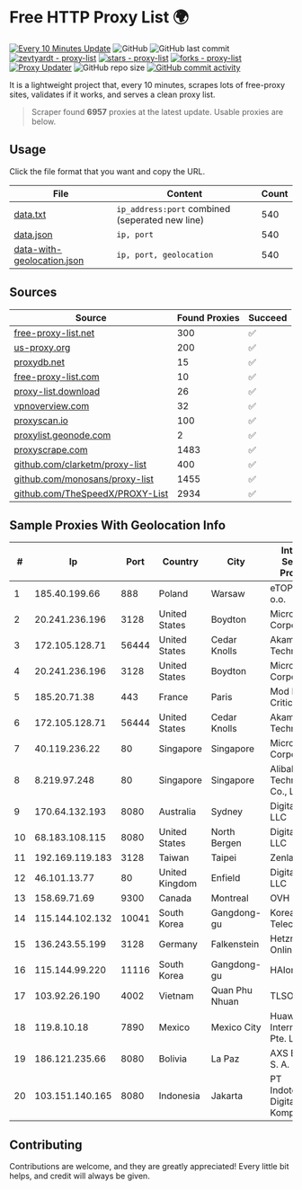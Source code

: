 
# Free HTTP Proxy List 🌍

[![Every 10 Minutes Update](https://github.com/mertguvencli/http-proxy-list/actions/workflows/main.yml/badge.svg?branch=main)](https://github.com/mertguvencli/http-proxy-list/actions/workflows/main.yml)
![GitHub](https://img.shields.io/github/license/mertguvencli/http-proxy-list)
![GitHub last commit](https://img.shields.io/github/last-commit/mertguvencli/http-proxy-list)
[![zevtyardt - proxy-list](https://img.shields.io/static/v1?label=zevtyardt&message=proxy-list&color=blue&logo=github)](https://github.com/zevtyardt/proxy-list "Go to GitHub repo")
[![stars - proxy-list](https://img.shields.io/github/stars/zevtyardt/proxy-list?style=social)](https://github.com/zevtyardt/proxy-list)
[![forks - proxy-list](https://img.shields.io/github/forks/zevtyardt/proxy-list?style=social)](https://github.com/zevtyardt/proxy-list)
[![Proxy Updater](https://github.com/zevtyardt/proxy-list/workflows/Proxy%20Updater/badge.svg)](https://github.com/zevtyardt/proxy-list/actions?query=workflow:"Proxy+Updater")
![GitHub repo size](https://img.shields.io/github/repo-size/zevtyardt/proxy-list)
[![GitHub commit activity](https://img.shields.io/github/commit-activity/m/zevtyardt/proxy-list?logo=commits)](https://github.com/zevtyardt/proxy-list/commits/main)

It is a lightweight project that, every 10 minutes, scrapes lots of free-proxy sites, validates if it works, and serves a clean proxy list.

> Scraper found **6957** proxies at the latest update. Usable proxies are below.

## Usage

Click the file format that you want and copy the URL.

|File|Content|Count|
|----|-------|-----|
|[data.txt](https://raw.githubusercontent.com/mertguvencli/http-proxy-list/main/proxy-list/data.txt)|`ip_address:port` combined (seperated new line)|540|
|[data.json](https://raw.githubusercontent.com/mertguvencli/http-proxy-list/main/proxy-list/data.json)|`ip, port`|540|
|[data-with-geolocation.json](https://raw.githubusercontent.com/mertguvencli/http-proxy-list/main/proxy-list/data-with-geolocation.json)|`ip, port, geolocation`|540|

## Sources

|Source|Found Proxies|Succeed|
|------|-------------|-------|
|[free-proxy-list.net](https://free-proxy-list.net)|300|✅|
|[us-proxy.org](https://www.us-proxy.org)|200|✅|
|[proxydb.net](http://proxydb.net)|15|✅|
|[free-proxy-list.com](https://free-proxy-list.com/?page=&port=&type%5B%5D=http&type%5B%5D=https&up_time=0&search=Search)|10|✅|
|[proxy-list.download](https://www.proxy-list.download/HTTP)|26|✅|
|[vpnoverview.com](https://vpnoverview.com/privacy/anonymous-browsing/free-proxy-servers)|32|✅|
|[proxyscan.io](https://www.proxyscan.io)|100|✅|
|[proxylist.geonode.com](https://proxylist.geonode.com/api/proxy-list?limit=300&page=1&sort_by=lastChecked&sort_type=desc&protocols=http,https)|2|✅|
|[proxyscrape.com](https://api.proxyscrape.com/v2/?request=displayproxies&protocol=http&timeout=10000&country=all&ssl=all&anonymity=all)|1483|✅|
|[github.com/clarketm/proxy-list](https://raw.githubusercontent.com/clarketm/proxy-list/master/proxy-list-raw.txt)|400|✅|
|[github.com/monosans/proxy-list](https://raw.githubusercontent.com/monosans/proxy-list/main/proxies/http.txt)|1455|✅|
|[github.com/TheSpeedX/PROXY-List](https://raw.githubusercontent.com/TheSpeedX/PROXY-List/master/http.txt)|2934|✅|


## Sample Proxies With Geolocation Info

|#|Ip|Port|Country|City|Internet Service Provider|
|-|--|----|-------|----|-------------------------|
|1|185.40.199.66|888|Poland|Warsaw|eTOP sp. z o.o.|
|2|20.241.236.196|3128|United States|Boydton|Microsoft Corporation|
|3|172.105.128.71|56444|United States|Cedar Knolls|Akamai Technologies|
|4|20.241.236.196|3128|United States|Boydton|Microsoft Corporation|
|5|185.20.71.38|443|France|Paris|Mod Mission Critical LLC|
|6|172.105.128.71|56444|United States|Cedar Knolls|Akamai Technologies|
|7|40.119.236.22|80|Singapore|Singapore|Microsoft Corporation|
|8|8.219.97.248|80|Singapore|Singapore|Alibaba (US) Technology Co., Ltd.|
|9|170.64.132.193|8080|Australia|Sydney|DigitalOcean, LLC|
|10|68.183.108.115|8080|United States|North Bergen|DigitalOcean, LLC|
|11|192.169.119.183|3128|Taiwan|Taipei|Zenlayer Inc|
|12|46.101.13.77|80|United Kingdom|Enfield|DigitalOcean, LLC|
|13|158.69.71.69|9300|Canada|Montreal|OVH SAS|
|14|115.144.102.132|10041|South Korea|Gangdong-gu|Korea Telecom|
|15|136.243.55.199|3128|Germany|Falkenstein|Hetzner Online GmbH|
|16|115.144.99.220|11116|South Korea|Gangdong-gu|HAIonNet|
|17|103.92.26.190|4002|Vietnam|Quan Phu Nhuan|TLSOFT|
|18|119.8.10.18|7890|Mexico|Mexico City|Huawei International Pte. LTD|
|19|186.121.235.66|8080|Bolivia|La Paz|AXS Bolivia S. A.|
|20|103.151.140.165|8080|Indonesia|Jakarta|PT Indotechno Digital Komputasi|



## Contributing

Contributions are welcome, and they are greatly appreciated! Every
little bit helps, and credit will always be given.

